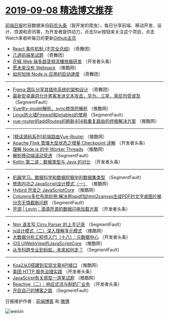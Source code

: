 # [2019-09-08 精选博文推荐](http://hao.caibaojian.com/date/2019/09/08)

[前端日报](http://caibaojian.com/c/news)栏目数据来自[码农头条](http://hao.caibaojian.com/)（我开发的爬虫），每日分享前端、移动开发、设计、资源和资讯等，为开发者提供动力，点击Star按钮来关注这个项目，点击Watch来收听每日的更新[Github主页](https://github.com/kujian/frontendDaily)
* [React 事件机制 (不完全总结)](http://hao.caibaojian.com/31155.html) （奇舞团）
* [几道前端笔试题](http://hao.caibaojian.com/124269.html) （奇舞团）
* [花椒 Web 端多路音频流播放器研发](http://hao.caibaojian.com/124189.html) （开发者头条）
* [愿未来没有 Webpack](http://hao.caibaojian.com/124252.html) （推酷网）
* [如何加快 Node.js 应用的启动速度](http://hao.caibaojian.com/124267.html) （奇舞团）

***
* [Figma 团队分享其插件系统的架构设计](http://hao.caibaojian.com/124268.html) （奇舞团）
* [最新安卓漏洞允许黑客发送文本攻击，华为、三星、索尼均受波及](http://hao.caibaojian.com/124171.html) （SegmentFault）
* [Vue中v-model解析、sync修饰符解析](http://hao.caibaojian.com/124240.html) （推酷网）
* [Linux防火墙Firewall和Iptables的使用](http://hao.caibaojian.com/124173.html) （SegmentFault）
* [vue-router的addRoutes的刷新404和重复路由的终极解决方案](http://hao.caibaojian.com/124226.html) （推酷网）

***
* [[精读源码系列]前端路由Vue-Router](http://hao.caibaojian.com/124227.html) （推酷网）
* [Apache Flink 管理大型状态之增量 Checkpoint 详解](http://hao.caibaojian.com/124188.html) （开发者头条）
* [理解 Node.js 的中 Worker Threads](http://hao.caibaojian.com/124248.html) （推酷网）
* [解析移动端滚动穿透](http://hao.caibaojian.com/124166.html) （SegmentFault）
* [Kotlin 第二讲：数据类型与 Java 的对比](http://hao.caibaojian.com/124203.html) （开发者头条）

***
* [机器学习、数据科学和数据挖掘中的数据集类型](http://hao.caibaojian.com/124177.html) （SegmentFault）
* [修炼内功之JavaScript设计模式（一）](http://hao.caibaojian.com/124231.html) （推酷网）
* [Hybird 开发之 JavaScriptCore](http://hao.caibaojian.com/124250.html) （推酷网）
* [Columns多栏布局妙用:解决用jspdf加html2canvas生成PDF时文字或图片被分页无情截断问题](http://hao.caibaojian.com/124167.html) （SegmentFault）
* [开源 | Levin：滴滴开源的数据闪电加载方案](http://hao.caibaojian.com/124204.html) （开发者头条）

***
* [Nim 语言写 Cirru Parser 的上手记录](http://hao.caibaojian.com/124178.html) （SegmentFault）
* [js设计模式（二）深入理解享元模式](http://hao.caibaojian.com/124232.html) （推酷网）
* [大数据分析工程师入门（十八）：元数据中心](http://hao.caibaojian.com/124190.html) （开发者头条）
* [iOS UIWebView的JavaScriptCore](http://hao.caibaojian.com/124251.html) （推酷网）
* [从专科跨专业到蚂蚁，未来如何走？](http://hao.caibaojian.com/124168.html) （SegmentFault）

***
* [Koa2从0搭建到实现文章API接口](http://hao.caibaojian.com/124221.html) （推酷网）
* [美团 HTTP 服务治理实践](http://hao.caibaojian.com/124179.html) （开发者头条）
* [JavaScirpt有关原型一道笔试题](http://hao.caibaojian.com/124234.html) （推酷网）
* [Reactive（二）：响应式流与制奶厂业务](http://hao.caibaojian.com/124191.html) （开发者头条）
* [开启自己的博客之路](http://hao.caibaojian.com/124169.html) （SegmentFault）

日报维护作者：[前端博客](http://caibaojian.com/) 和 [微博](http://caibaojian.com/go/weibo)

![weixin](https://user-images.githubusercontent.com/3055447/38468989-651132ac-3b80-11e8-8e6b-15122322a9d7.png)